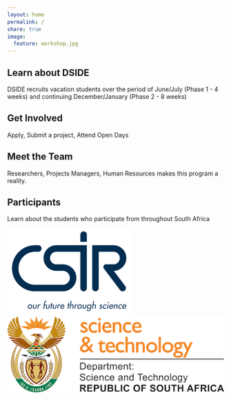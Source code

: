 ```yaml
---
layout: home
permalink: /
share: true
image:
  feature: workshop.jpg
---
```


<div class="tiles">

<div class="tile">
  <h2 class="post-title">Learn about DSIDE</h2>
  <p class="post-excerpt"> DSIDE recruits vacation students over the period of June/July (Phase 1 - 4 weeks) and continuing December/January (Phase 2 - 8 weeks)</p>
</div><!-- /.tile -->

<div class="tile">
  <h2 class="post-title">Get Involved</h2>
  <p class="post-excerpt">Apply, Submit a project, Attend Open Days</p>
</div><!-- /.tile -->

<div class="tile">
  <h2 class="post-title">Meet the Team</h2>
  <p class="post-excerpt">Researchers, Projects Managers, Human Resources makes this program a reality. </p>
</div><!-- /.tile -->

<div class="tile">
  <h2 class="post-title">Participants</h2>
  <p class="post-excerpt">Learn about the students who participate from throughout South Africa</p>
</div><!-- /.tile -->

</div><!-- /.tiles -->

[![CSIR](/images/csir_logo.png)](http://www.csir.co.za) [![DST](/images/logo-dst.png)](http://www.dst.gov.za)
